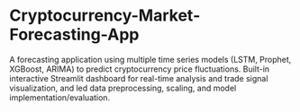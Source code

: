 # Cryptocurrency-Market-Forecasting-App
A forecasting application using multiple time series models (LSTM, Prophet, XGBoost, ARIMA) to predict cryptocurrency price fluctuations. Built-in interactive Streamlit dashboard for real-time analysis and trade signal visualization, and led data preprocessing, scaling, and model implementation/evaluation.
